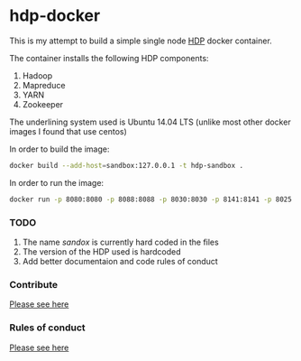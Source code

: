 # hdp-docker
This is my attempt to build a simple single node [HDP](https://hortonworks.com/products/data-center/hdp/) docker container. 

The container installs the following HDP components:
1. Hadoop
1. Mapreduce
1. YARN
1. Zookeeper

The underlining system used is Ubuntu 14.04 LTS (unlike most other docker images I found that use centos)

In order to build the image:
```bash
docker build --add-host=sandbox:127.0.0.1 -t hdp-sandbox .
```

In order to run the image:
```bash
docker run -p 8080:8080 -p 8088:8088 -p 8030:8030 -p 8141:8141 -p 8025:8025 -p 8050:8050 -p 8020:8020 -h sandbox -it hdp-sandbox
```

### TODO
1. The name _sandox_ is currently hard coded in the files
1. The version of the HDP used is hardcoded
1. Add better documentaion and code rules of conduct

### Contribute
[Please see here](CONTRIBUTING.md)

### Rules of conduct
[Please see here](CODE_OF_CONDUCT.md)  
